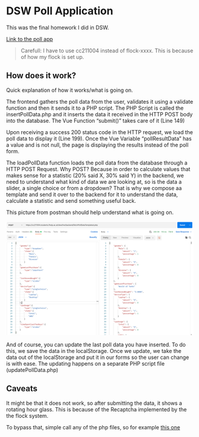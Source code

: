 # DSW Poll Application

This was the final homework I did in DSW. 

[Link to the poll app](http://cc211004.students.fhstp.ac.at/dsw/hw/frontend/index.html)

> Carefull: I have to use cc211004 instead of flock-xxxx. This is because of how my flock is set up. 

## How does it work?

Quick explanation of how it works/what is going on. 

The frontend gathers the poll data from the user, validates it using a validate function and then it sends it to a PHP script. The PHP Script is called the insertPollData.php and it inserts the data it received in the HTTP POST body into the database. The Vue Function “submit()” takes care of it (Line 149)

Upon receiving a success 200 status code in the HTTP request, we load the poll data to display it (Line 199). Once the Vue Variable “pollResultData” has a value and is not null, the page is displaying the results instead of the poll form. 

The loadPollData function loads the poll data from the database through a HTTP POST Request. Why POST? Because in order to calculate values that makes sense for a statistic (20% said X, 30% said Y) in the backend, we need to understand what kind of data we are looking at, so is the data a slider, a single choice or from a dropdown? That is why we compose aa template and send it over to the backend for it to understand the data, calculate a statistic and send something useful back. 

This picture from postman should help understand what is going on. 

![Illustration1](https://raw.githubusercontent.com/sebastianttr/DSW_Poll/master/fetchData_http_request_visualized.png?token=GHSAT0AAAAAABTKPPLAEPZWR5S3NRKPHT5GYTAB5WQ)

And of course, you can update the last poll data you have inserted. To do this, we save the data in the localStorage. Once we update, we take the data out of the localStorage and put it in our forms so the user can change is with ease. The updating happens on a separate PHP script file (updatePollData.php)

## Caveats

It might be that it does not work, so after submitting the data, it shows a rotating hour glass. 
This is because of the Recaptcha implemented by the the flock system. 

To bypass that, simple call any of the php files, so for example [this one](https://cc211004.students.fhstp.ac.at/dsw/hw/backend/fetchPollData.php)

